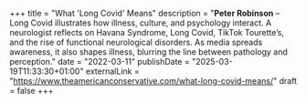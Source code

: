 +++
title = "What 'Long Covid' Means"
description = "**Peter Robinson** – Long Covid illustrates how illness, culture, and psychology interact. A neurologist reflects on Havana Syndrome, Long Covid, TikTok Tourette’s, and the rise of functional neurological disorders. As media spreads awareness, it also shapes illness, blurring the line between pathology and perception."
date = "2022-03-11"
publishDate = "2025-03-19T11:33:30+01:00" 
externalLink = "https://www.theamericanconservative.com/what-long-covid-means/"
draft = false
+++

